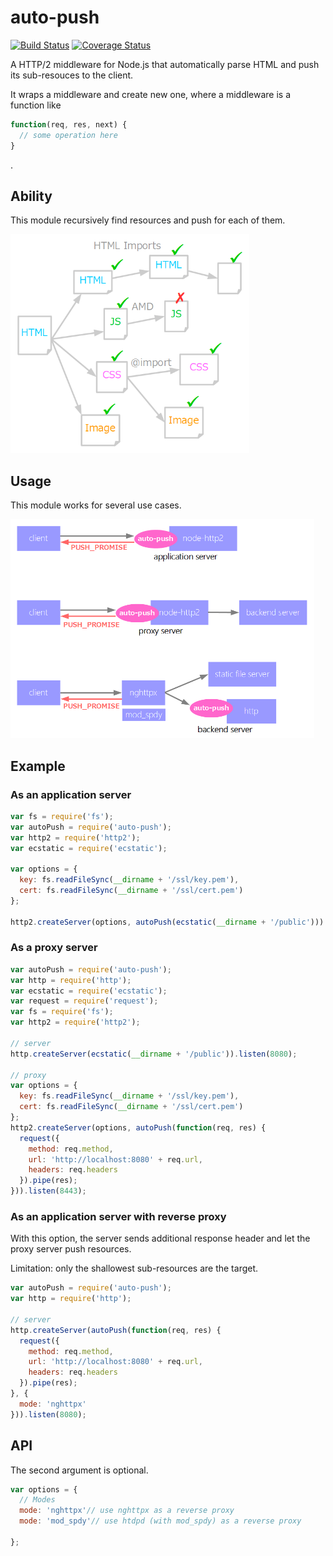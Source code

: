 # auto-push
[![Build Status](https://travis-ci.org/jinjor/auto-push.svg?branch=master)](https://travis-ci.org/jinjor/auto-push)
[![Coverage Status](https://coveralls.io/repos/jinjor/auto-push/badge.svg?branch=master)](https://coveralls.io/r/jinjor/auto-push?branch=master)

A HTTP/2 middleware for Node.js that automatically parse HTML and push its sub-resouces to the client.

It wraps a middleware and create new one, where a middleware is a function like

```javascript
function(req, res, next) {
  // some operation here
}
```
.

## Ability

This module recursively find resources and push for each of them.

<img src="ability.png" alt="ability.png" title="ability.png" height="350"/>

## Usage

This module works for several use cases.

<img src="usage.png" alt="usage.png" title="usage.png" height="350"/>

## Example

### As an application server

```javascript
var fs = require('fs');
var autoPush = require('auto-push');
var http2 = require('http2');
var ecstatic = require('ecstatic');

var options = {
  key: fs.readFileSync(__dirname + '/ssl/key.pem'),
  cert: fs.readFileSync(__dirname + '/ssl/cert.pem')
};

http2.createServer(options, autoPush(ecstatic(__dirname + '/public'))).listen(8443);
```

### As a proxy server

```javascript
var autoPush = require('auto-push');
var http = require('http');
var ecstatic = require('ecstatic');
var request = require('request');
var fs = require('fs');
var http2 = require('http2');

// server
http.createServer(ecstatic(__dirname + '/public')).listen(8080);

// proxy
var options = {
  key: fs.readFileSync(__dirname + '/ssl/key.pem'),
  cert: fs.readFileSync(__dirname + '/ssl/cert.pem')
};
http2.createServer(options, autoPush(function(req, res) {
  request({
    method: req.method,
    url: 'http://localhost:8080' + req.url,
    headers: req.headers
  }).pipe(res);
})).listen(8443);
```

### As an application server with reverse proxy

With this option, the server sends additional response header and let the proxy server push resources.

Limitation: only the shallowest sub-resources are the target.

```javascript
var autoPush = require('auto-push');
var http = require('http');

// server
http.createServer(autoPush(function(req, res) {
  request({
    method: req.method,
    url: 'http://localhost:8080' + req.url,
    headers: req.headers
  }).pipe(res);
}, {
  mode: 'nghttpx'
})).listen(8080);
```

## API

The second argument is optional.

```javascript
var options = {
  // Modes
  mode: 'nghttpx'// use nghttpx as a reverse proxy
  mode: 'mod_spdy'// use htdpd (with mod_spdy) as a reverse proxy

};
```
